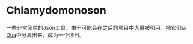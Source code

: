 # Chlamydomonoson

一些非常简单的Json工具，由于可能会在之后的项目中大量被引用，把它们从[Dua](https://github.com/Amethyst-QAQ/Dua)中分离出来，成为一个项目。

